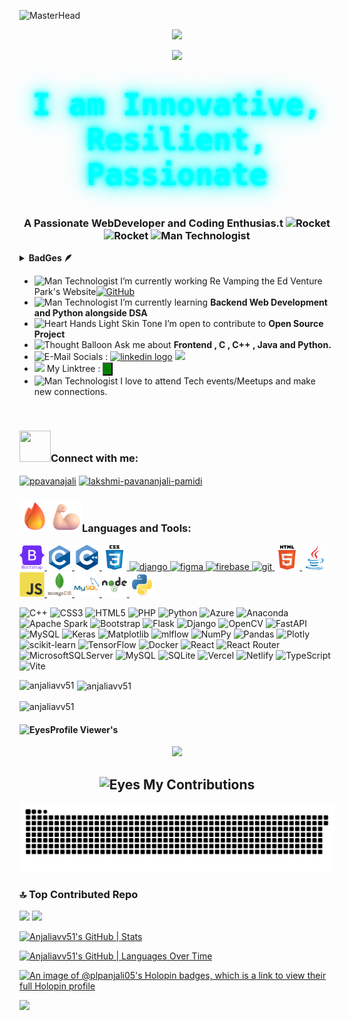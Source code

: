 ![MasterHead](https://user-images.githubusercontent.com/67194519/173735367-b75edb3b-61ec-4323-a10f-5d98e1d7b97a.gif)
<p align="center">
  <img src="https://readme-typing-svg.demolab.com?font=Fira+Code&weight=700&size=48&pause=1000&color=00FFFF&center=true&vCenter=true&width=400&height=80&lines=Howdy!%20%F0%9F%91%8B" />
</p>

<p align="center">
  <img src="https://readme-typing-svg.demolab.com/?font=Fira+Code&weight=700&size=35&pause=1000&color=00FFFF&center=true&vCenter=true&width=850&height=100&lines=Hey+I'm+Arshil+Ali+Abbas;Web+Developer+%7C+AI+Learner+%7C+Future+Google+Intern;Cybersecurity+%7C+Open+Source+Contributor;React+%7C+Tailwind+%7C+Next.js+%7C+Python;Learning+Daily+%7C+Executing+Dreams" />
</p>

<div style="
  text-align: center;
  font-family: 'Fira Code', monospace;
  font-weight: 700;
  font-size: 48px;
  color: #00FFFF;
  text-shadow:
    0 0 5px #00FFFF,
    0 0 10px #00FFFF,
    0 0 20px #00FFFF,
    0 0 40px #00FFFF;
  margin: 40px 0;
">
  I am Innovative, Resilient, Passionate
</div>













<h3 align="center">A Passionate WebDeveloper and Coding Enthusias.t <img src="https://raw.githubusercontent.com/Tarikul-Islam-Anik/Animated-Fluent-Emojis/master/Emojis/Travel%20and%20places/Star.png" alt="Rocket" width="25" height="25" /> <img src="https://raw.githubusercontent.com/Tarikul-Islam-Anik/Animated-Fluent-Emojis/master/Emojis/Travel%20and%20places/Rocket.png" alt="Rocket" width="25" height="25" /> <img src="https://github.com/Tarikul-Islam-Anik/Animated-Fluent-Emojis/blob/master/Emojis/People%20with%20professions/Woman%20Technologist%20Light%20Skin%20Tone.png" alt="Man Technologist" width="25" height="25" /></h3>

<details>	
 <summary><b>BadGes 🪶</b></summary><br>
<div style='display:flex; align-items:center; gap: 10px;' align='center'><a href="https://gssoc.girlscript.tech/leaderboard">
<img src="https://raw.githubusercontent.com/GSSoC24/Postman-Challenge/main/docs/assets/Postman%20White.png" width="100px" height="100px" />
  <img src="https://raw.githubusercontent.com/GSSoC24/Postman-Challenge/main/docs/assets/1.png" width="100px" height="100px" />
  <img src="https://raw.githubusercontent.com/GSSoC24/Postman-Challenge/main/docs/assets/2.png" width="100px" height="100px" />
  <img src="https://raw.githubusercontent.com/GSSoC24/Postman-Challenge/main/docs/assets/3.png" width="100px" height="100px" />
  <img src="https://raw.githubusercontent.com/GSSoC24/Postman-Challenge/main/docs/assets/4.png" width="100px" height="100px" />
  <img src="https://raw.githubusercontent.com/GSSoC24/Postman-Challenge/main/docs/assets/5.png" width="100px" height="100px" />
  <img src="https://raw.githubusercontent.com/GSSoC24/Postman-Challenge/main/docs/assets/6.png" width="105px" height="105px" />
  <img src="https://raw.githubusercontent.com/GSSoC24/Postman-Challenge/main/docs/assets/7.png" width="100px" height="100px" />
  <img src="https://raw.githubusercontent.com/GSSoC24/Postman-Challenge/main/docs/assets/8.png" width="100px" height="100px" />
  <img src="https://raw.githubusercontent.com/GSSoC24/Contributor/refs/heads/main/assets/Code%20Luminary.png" width="105px" height="105px" />
  <img src="https://raw.githubusercontent.com/GSSoC24/Contributor/refs/heads/main/assets/Git%20Explorer.png" width="100px" height="100px" />
  <img src="https://raw.githubusercontent.com/GSSoC24/Contributor/refs/heads/main/assets/Pull%20Expert.png" width="100px" height="100px" /></a>
</div>
</details>

- <img src="https://github.com/Tarikul-Islam-Anik/Animated-Fluent-Emojis/blob/master/Emojis/People%20with%20professions/Woman%20Technologist%20Light%20Skin%20Tone.png" alt="Man Technologist" width="25" height="25" /> I’m currently working Re Vamping the Ed Venture Park's Website<a href="https://github.com/Edventure-park/Main-Website" target="_blank" title="GitHub" rel="noreferrer"><img src="https://www.vectorlogo.zone/logos/github/github-tile.svg" alt="GitHub" width="30" height="30"/></a><br> 
- <img src="https://github.com/Tarikul-Islam-Anik/Animated-Fluent-Emojis/blob/master/Emojis/People%20with%20professions/Woman%20Technologist%20Light%20Skin%20Tone.png" alt="Man Technologist" width="25" height="25" /> I’m currently learning **Backend Web Development and Python alongside DSA**<br>
- <img src="https://raw.githubusercontent.com/Tarikul-Islam-Anik/Animated-Fluent-Emojis/master/Emojis/Hand%20gestures/Heart%20Hands%20Light%20Skin%20Tone.png" alt="Heart Hands Light Skin Tone" width="25" height="25" /> I’m open to contribute to **Open Source Project**<br>
- <img src="https://raw.githubusercontent.com/Tarikul-Islam-Anik/Animated-Fluent-Emojis/master/Emojis/Smilies/Thought%20Balloon.png" alt="Thought Balloon" width="25" height="25" /> Ask me about **Frontend , C , C++ , Java and Python.** <br>
- <img src="https://raw.githubusercontent.com/Tarikul-Islam-Anik/Animated-Fluent-Emojis/master/Emojis/Objects/E-Mail.png" alt="E-Mail" width="25" height="25" /> Socials :    <a href="https://www.linkedin.com/in/arshilaliabbas/">  <img src="https://img.shields.io/static/v1?message=LinkedIn&logo=linkedin&label=&color=0077B5&logoColor=white&labelColor=&style=for-the-badge" height="28" alt="linkedin logo"  /></a>
<a href="" target="blank"><img src="https://x.com/arshil1227"/></a><br>
- <img src="https://github.com/Tarikul-Islam-Anik/Animated-Fluent-Emojis/blob/master/Emojis/Smilies/Smiling%20Face.png" width="35"> My Linktree : <a href="https://linktr.ee/Arshil.io"><button style="background-color:green;height=25;width:10;"></a><br>
- <img src="https://github.com/Tarikul-Islam-Anik/Animated-Fluent-Emojis/blob/master/Emojis/People%20with%20professions/Woman%20Technologist%20Light%20Skin%20Tone.png" alt="Man Technologist" width="25" height="25" /> I love to attend Tech events/Meetups and make new connections.<br>
<br>
<h3 align="left"><img src="https://github.com/Tarikul-Islam-Anik/Animated-Fluent-Emojis/blob/master/Emojis/Hand%20gestures/Folded%20Hands%20Light%20Skin%20Tone.png" width="50" height="50">Connect with me:</h3>
<p align="left">
<a href="https://twitter.com/ppavanajali" target="blank"><img align="center" src="https://raw.githubusercontent.com/rahuldkjain/github-profile-readme-generator/master/src/images/icons/Social/twitter.svg" alt="ppavanajali" height="30" width="40" /></a>
<a href="https://linkedin.com/in/lakshmi-pavananjali-pamidi" target="blank"><img align="center" src="https://raw.githubusercontent.com/rahuldkjain/github-profile-readme-generator/master/src/images/icons/Social/linked-in-alt.svg" alt="lakshmi-pavananjali-pamidi" height="30" width="40" /></a>
</p>

<h3 align="left">
 
 <img src="https://github.com/Tarikul-Islam-Anik/tarikul-islam-anik/blob/main/assets/images/Fire.png" width="50"><img src="https://github.com/Tarikul-Islam-Anik/tarikul-islam-anik/blob/main/assets/images/Flexed%20Biceps%20Light%20Skin%20Tone.png" width="50">Languages and Tools:</h3>
<p align="left"> <a href="https://getbootstrap.com" target="_blank" rel="noreferrer"> <img src="https://raw.githubusercontent.com/devicons/devicon/master/icons/bootstrap/bootstrap-plain-wordmark.svg" alt="bootstrap" width="40" height="40"/> </a> <a href="https://www.cprogramming.com/" target="_blank" rel="noreferrer"> <img src="https://raw.githubusercontent.com/devicons/devicon/master/icons/c/c-original.svg" alt="c" width="40" height="40"/> </a> <a href="https://www.w3schools.com/cpp/" target="_blank" rel="noreferrer"> <img src="https://raw.githubusercontent.com/devicons/devicon/master/icons/cplusplus/cplusplus-original.svg" alt="cplusplus" width="40" height="40"/> </a> <a href="https://www.w3schools.com/css/" target="_blank" rel="noreferrer"> <img src="https://raw.githubusercontent.com/devicons/devicon/master/icons/css3/css3-original-wordmark.svg" alt="css3" width="40" height="40"/> </a> <a href="https://www.djangoproject.com/" target="_blank" rel="noreferrer"> <img src="https://cdn.worldvectorlogo.com/logos/django.svg" alt="django" width="40" height="40"/> </a> <a href="https://www.figma.com/" target="_blank" rel="noreferrer"> <img src="https://www.vectorlogo.zone/logos/figma/figma-icon.svg" alt="figma" width="40" height="40"/> </a> <a href="https://firebase.google.com/" target="_blank" rel="noreferrer"> <img src="https://www.vectorlogo.zone/logos/firebase/firebase-icon.svg" alt="firebase" width="40" height="40"/> </a> <a href="https://git-scm.com/" target="_blank" rel="noreferrer"> <img src="https://www.vectorlogo.zone/logos/git-scm/git-scm-icon.svg" alt="git" width="40" height="40"/> </a> <a href="https://www.w3.org/html/" target="_blank" rel="noreferrer"> <img src="https://raw.githubusercontent.com/devicons/devicon/master/icons/html5/html5-original-wordmark.svg" alt="html5" width="40" height="40"/> </a> <a href="https://www.java.com" target="_blank" rel="noreferrer"> <img src="https://raw.githubusercontent.com/devicons/devicon/master/icons/java/java-original.svg" alt="java" width="40" height="40"/> </a> <a href="https://developer.mozilla.org/en-US/docs/Web/JavaScript" target="_blank" rel="noreferrer"> <img src="https://raw.githubusercontent.com/devicons/devicon/master/icons/javascript/javascript-original.svg" alt="javascript" width="40" height="40"/> </a> 
  <a href="https://www.mongodb.com/" target="_blank" rel="noreferrer"> <img src="https://raw.githubusercontent.com/devicons/devicon/master/icons/mongodb/mongodb-original-wordmark.svg" alt="mongodb" width="40" height="40"/> </a> <a href="https://www.mysql.com/" target="_blank" rel="noreferrer"> <img src="https://raw.githubusercontent.com/devicons/devicon/master/icons/mysql/mysql-original-wordmark.svg" alt="mysql" width="40" height="40"/> </a> <a href="https://nodejs.org" target="_blank" rel="noreferrer"> <img src="https://raw.githubusercontent.com/devicons/devicon/master/icons/nodejs/nodejs-original-wordmark.svg" alt="nodejs" width="40" height="40"/> </a> <a href="https://www.python.org" target="_blank" rel="noreferrer"> <img src="https://raw.githubusercontent.com/devicons/devicon/master/icons/python/python-original.svg" alt="python" width="40" height="40"/> </a> 


![C++](https://img.shields.io/badge/c++-%2300599C.svg?style=for-the-badge&logo=c%2B%2B&logoColor=white) ![CSS3](https://img.shields.io/badge/css3-%231572B6.svg?style=for-the-badge&logo=css3&logoColor=white) ![HTML5](https://img.shields.io/badge/html5-%23E34F26.svg?style=for-the-badge&logo=html5&logoColor=white) ![PHP](https://img.shields.io/badge/php-%23777BB4.svg?style=for-the-badge&logo=php&logoColor=white) ![Python](https://img.shields.io/badge/python-3670A0?style=for-the-badge&logo=python&logoColor=ffdd54) ![Azure](https://img.shields.io/badge/azure-%230072C6.svg?style=for-the-badge&logo=microsoftazure&logoColor=white) ![Anaconda](https://img.shields.io/badge/Anaconda-%2344A833.svg?style=for-the-badge&logo=anaconda&logoColor=white) ![Apache Spark](https://img.shields.io/badge/Apache%20Spark-FDEE21?style=for-the-badge&logo=apachespark&logoColor=black) ![Bootstrap](https://img.shields.io/badge/bootstrap-%238511FA.svg?style=for-the-badge&logo=bootstrap&logoColor=white) ![Flask](https://img.shields.io/badge/flask-%23000.svg?style=for-the-badge&logo=flask&logoColor=white) ![Django](https://img.shields.io/badge/django-%23092E20.svg?style=for-the-badge&logo=django&logoColor=white) ![OpenCV](https://img.shields.io/badge/opencv-%23white.svg?style=for-the-badge&logo=opencv&logoColor=white) ![FastAPI](https://img.shields.io/badge/FastAPI-005571?style=for-the-badge&logo=fastapi) ![MySQL](https://img.shields.io/badge/mysql-%2300000f.svg?style=for-the-badge&logo=mysql&logoColor=white) ![Keras](https://img.shields.io/badge/Keras-%23D00000.svg?style=for-the-badge&logo=Keras&logoColor=white) ![Matplotlib](https://img.shields.io/badge/Matplotlib-%23ffffff.svg?style=for-the-badge&logo=Matplotlib&logoColor=black) ![mlflow](https://img.shields.io/badge/mlflow-%23d9ead3.svg?style=for-the-badge&logo=numpy&logoColor=blue) ![NumPy](https://img.shields.io/badge/numpy-%23013243.svg?style=for-the-badge&logo=numpy&logoColor=white) ![Pandas](https://img.shields.io/badge/pandas-%23150458.svg?style=for-the-badge&logo=pandas&logoColor=white) ![Plotly](https://img.shields.io/badge/Plotly-%233F4F75.svg?style=for-the-badge&logo=plotly&logoColor=white) ![scikit-learn](https://img.shields.io/badge/scikit--learn-%23F7931E.svg?style=for-the-badge&logo=scikit-learn&logoColor=white) ![TensorFlow](https://img.shields.io/badge/TensorFlow-%23FF6F00.svg?style=for-the-badge&logo=TensorFlow&logoColor=white) ![Docker](https://img.shields.io/badge/docker-%230db7ed.svg?style=for-the-badge&logo=docker&logoColor=white)
![React](https://img.shields.io/badge/react-%2320232a.svg?style=for-the-badge&logo=react&logoColor=%2361DAFB) ![React Router](https://img.shields.io/badge/React_Router-CA4245?style=for-the-badge&logo=react-router&logoColor=white) ![MicrosoftSQLServer](https://img.shields.io/badge/Microsoft%20SQL%20Server-CC2927?style=for-the-badge&logo=microsoft%20sql%20server&logoColor=white) ![MySQL](https://img.shields.io/badge/mysql-4479A1.svg?style=for-the-badge&logo=mysql&logoColor=white) ![SQLite](https://img.shields.io/badge/sqlite-%2307405e.svg?style=for-the-badge&logo=sqlite&logoColor=white) ![Vercel](https://img.shields.io/badge/vercel-%23000000.svg?style=for-the-badge&logo=vercel&logoColor=white) ![Netlify](https://img.shields.io/badge/netlify-%23000000.svg?style=for-the-badge&logo=netlify&logoColor=#00C7B7) ![TypeScript](https://img.shields.io/badge/typescript-%23007ACC.svg?style=for-the-badge&logo=typescript&logoColor=white) ![Vite](https://img.shields.io/badge/vite-%23646CFF.svg?style=for-the-badge&logo=vite&logoColor=white)


</p>

<p><img align="left" src="https://github-readme-stats.vercel.app/api/top-langs?username=anjaliavv51&show_icons=true&locale=en&layout=compact" alt="anjaliavv51" /></p>

<p>&nbsp;<img align="center" src="https://github-readme-stats.vercel.app/api?username=anjaliavv51&show_icons=true&locale=en" alt="anjaliavv51" /></p>

<p><img align="center" src="https://github-readme-streak-stats.herokuapp.com/?user=anjaliavv51&" alt="anjaliavv51" /></p>

<h4><img src="https://raw.githubusercontent.com/Tarikul-Islam-Anik/Animated-Fluent-Emojis/master/Emojis/Hand%20gestures/Eyes.png" alt="Eyes" width="60" height="60" />Profile Viewer's</h4>
  
  <div align="center">
    <img src="https://profile-counter.glitch.me/anjaliavv51/count.svg?"  />
  </div>

  <div align="center">
    <h2><img src="https://raw.githubusercontent.com/Tarikul-Islam-Anik/Animated-Fluent-Emojis/master/Emojis/Hand%20gestures/Eyes.png" alt="Eyes" width="60" height="60" /> My Contributions </h2>
  <img src="https://github.com/Anjaliavv51/Anjaliavv51/blob/output/github-contribution-grid-snake.svg" alt="light">
  <!--img src="https://github.com/Anjaliavv51/Anjaliavv51/blob/output/github-contribution-grid-snake-dark.svg" alt="dark"-->
  </div>

### 🔝 Top Contributed Repo
![](https://github-contributor-stats.vercel.app/api?username=Anjaliavv51&limit=5&theme=radical&combine_all_yearly_contributions=true)
<img src="https://user-images.githubusercontent.com/73097560/115834477-dbab4500-a447-11eb-908a-139a6edaec5c.gif">

[![Anjaliavv51's GitHub | Stats](https://stats.quine.sh/Anjaliavv51/github?theme=dark)](https://quine.sh?utm_source=widgets&utm_campaign=Ojas-Arora)

[![Anjaliavv51's GitHub | Languages Over Time](https://stats.quine.sh/Anjaliavv51/languages-over-time?theme=dark)](https://quine.sh?utm_source=widgets&utm_campaign=Anjaliavv51)
<!-- Proudly created with GPRM ( https://gprm.itsvg.in ) -->

[![An image of @plpanjali05's Holopin badges, which is a link to view their full Holopin profile](https://holopin.me/plpanjali05)](https://holopin.io/@plpanjali05)



<img src="https://raw.githubusercontent.com/Trilokia/Trilokia/379277808c61ef204768a61bbc5d25bc7798ccf1/bottom_header.svg" />
